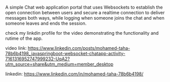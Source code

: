 A simple Chat web application portal that uses Websockets to establish the open connection between users and secure a realtime connection to deliver messages both ways,
while logging when someone joins the chat and when someone leaves and ends the session.

check my linkdin profile for the video demonstrating the functionality and rutime of the app.


video link: https://www.linkedin.com/posts/mohamed-taha-78b6b4198_javaspringboot-websocket-chatapp-activity-7161316952747999232-UqA2?utm_source=share&utm_medium=member_desktop

linkedin: https://www.linkedin.com/in/mohamed-taha-78b6b4198/
